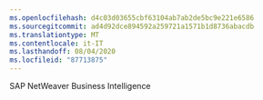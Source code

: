 ```yaml
---
ms.openlocfilehash: d4c03d03655cbf63104ab7ab2de5bc9e221e6586
ms.sourcegitcommit: ad4d92dce894592a259721a1571b1d8736abacdb
ms.translationtype: MT
ms.contentlocale: it-IT
ms.lasthandoff: 08/04/2020
ms.locfileid: "87713875"
---
```

 SAP NetWeaver Business Intelligence 